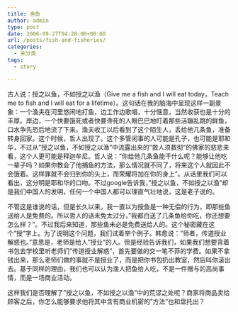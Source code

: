 ```yaml
---
title: 渔鱼
author: admin
type: post
date: 2006-09-27T04:28:00+00:00
url: /posts/fish-and-fisheries/
categories:
  - 未分类
tags:
  - story

---
```

古人说：授之以鱼，不如授之以渔（Give me a fish and I will eat today，Teach me to fish and I will eat for a lifetime）。这句话在我的脑海中呈现这样一副景象：一个渔夫在河里悠闲地打鱼，边工作边歌唱，十分惬意，当然收获也是十分的丰厚。岸边，一个快要饿死或者快要谗死的人眼巴巴地盯着那些活蹦乱跳的鲜鱼，口水争先恐后地流了下来。渔夫收工以后看到了这个陌生人，丢给他几条鱼，准备转身回家。这个时候，哲人出现了。这个多管闲事的人可能是孔子，也可能是耶和华，不过从&#8221;授之以鱼，不如授之以渔&#8221;中流露出来的&#8221;救人须救彻&#8221;的佛家的慈悲来看，这个人更可能是释迦牟尼。哲人说：&#8221;你给他几条鱼能干什么呢？能够让他吃一辈子吗？如果你教会了他捕鱼的方法，那么情况就不同了，将来这个人就因此不会饿着。这样罪就不会归到你的头上，而荣耀将加在你的身上&#8221;。从话里我们可以看出，这分明是耶和华的口吻。不过google告诉我，&#8221;授之以鱼，不如授之以渔&#8221;却是我们中国人的发明，任何一个中国人都可以理直气壮地说，这是老子说的。

不管这是谁说的话，但是长久以来，我一直以为授鱼是一种无偿的行为，即那些鱼送给人是免费的。所以哲人的话未免太过分，&#8221;我都白送了几条鱼给你吃，你还想要怎么样？&#8221;。不过我后来知道，那些鱼未必是免费送给人的。这个秘密藏在这个&#8221;授&#8221;字上。为了说明这个问题，我们试着举个例子。韩愈说：&#8221;师者，传道授业解惑也。&#8221;意思是，老师是给人&#8221;授业&#8221;的人。但是经验告诉我们，如果我们想要背着书包去学校里听老师们&#8221;传道授业解惑&#8221;，首先要做的交一笔不菲的学费。如果不拿钱出来，那么老师们做的事就不是授业了，而是把你书包扔出教室，然后叫你滚出去。基于同样的理由，我们也可以认为渔人把鱼给人吃，不是一件赠与的高尚事情，而是一场商业活动。

这样我们是否理解了&#8221;授之以鱼，不如授之以渔&#8221;中的荒谬之处呢？商家将商品卖给顾客之后，你怎么能够要求他将其中含有商业机密的&#8221;方法&#8221;也和盘托出？